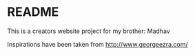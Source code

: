 # README

This is a creators website project for my brother: Madhav

Inspirations have been taken from http://www.georgeezra.com/
